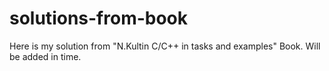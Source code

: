 # solutions-from-book
Here is my solution from "N.Kultin C/C++ in tasks and examples" Book. Will be added in time.
